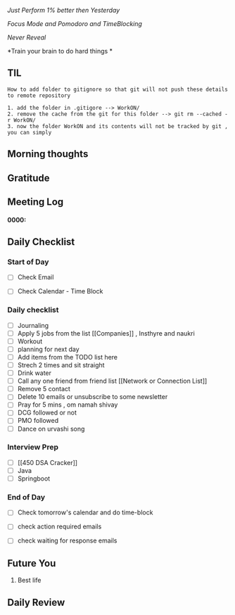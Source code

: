 *Just Perform 1% better then Yesterday*
 
 *Focus Mode and Pomodoro and TimeBlocking* 

 *Never Reveal*
 
*Train your brain to do hard things *

## TIL
	How to add folder to gitignore so that git will not push these details to remote repository

	1. add the folder in .gitigore --> WorkON/
	2. remove the cache from the git for this folder --> git rm --cached -r WorkON/
	3. now the folder WorkON and its contents will not be tracked by git , you can simply

## Morning thoughts

## Gratitude

## Meeting Log

#### 0000:


## Daily Checklist 

### Start of Day

- [ ] Check Email

- [ ] Check Calendar - Time Block


### Daily checklist

- [ ] Journaling
- [ ] Apply 5 jobs from the list  [[Companies]] , Insthyre and naukri
- [ ] Workout
- [ ] planning for next day
- [ ] Add items from the TODO list here
- [ ] Strech 2 times and sit straight
- [ ] Drink water 
- [ ] Call any one friend from friend list [[Network or Connection List]]
- [ ] Remove 5 contact
- [ ] Delete 10 emails or unsubscribe to some newsletter
- [ ] Pray for 5 mins , om namah shivay
- [ ] DCG followed or not 
- [ ] PMO followed
- [ ] Dance on urvashi song 

### Interview Prep
- [ ] [[450 DSA Cracker]]
- [ ] Java 
- [ ] Springboot

### End of Day
- [ ] Check tomorrow's calendar and do time-block
- [ ] check action required emails
- [ ] check waiting for response emails 


## Future You
1. Best life 
## Daily Review  

